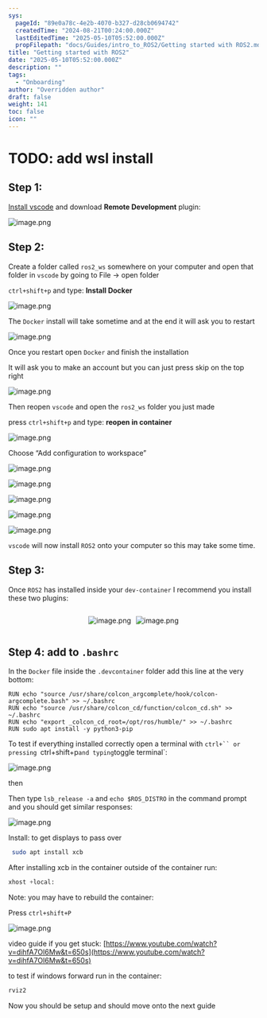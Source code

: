 ```yaml
---
sys:
  pageId: "89e0a78c-4e2b-4070-b327-d28cb0694742"
  createdTime: "2024-08-21T00:24:00.000Z"
  lastEditedTime: "2025-05-10T05:52:00.000Z"
  propFilepath: "docs/Guides/intro_to_ROS2/Getting started with ROS2.md"
title: "Getting started with ROS2"
date: "2025-05-10T05:52:00.000Z"
description: ""
tags:
  - "Onboarding"
author: "Overridden author"
draft: false
weight: 141
toc: false
icon: ""
---
```


# TODO: add wsl install

## Step 1:

[Install vscode](https://code.visualstudio.com/download) and download **Remote Development** plugin:

![image.png](https://prod-files-secure.s3.us-west-2.amazonaws.com/d518164a-d88e-44d1-a4ee-3adb3bd8bce0/efb52993-1881-4a40-b95e-6f020334f022/image.png?X-Amz-Algorithm=AWS4-HMAC-SHA256&X-Amz-Content-Sha256=UNSIGNED-PAYLOAD&X-Amz-Credential=ASIAZI2LB4662VQ7PX3X%2F20250714%2Fus-west-2%2Fs3%2Faws4_request&X-Amz-Date=20250714T051655Z&X-Amz-Expires=3600&X-Amz-Security-Token=IQoJb3JpZ2luX2VjEAoaCXVzLXdlc3QtMiJGMEQCIEI2EnvW0zosCS6Z1bpejuukAYA28Drte3C8DZBfZnROAiBCSFJTyKu472tHBfjAwx%2BbtOaRe%2BBj3Nrt%2B1TWIdyKZyr%2FAwgjEAAaDDYzNzQyMzE4MzgwNSIMpVx2rkHFBdgJmgy1KtwD3xfJcp9YQSHg6UgMmKs%2FOInnEHs%2BCD0bzSZIACYlTSrpZmnhdw0luHr%2FaPT0o%2BdDkSgiqcjrsL%2FbTm56I6%2BboA5YeJYbOnhGZUSsHUItI3ScnN5wVeIrKCVEmZzPeU1qIvpkwek%2BbO9R%2BhKuI3UStWKr33MvtRvWwJ3qVFPyusJj3XQY1g%2F91XT%2FGZvTI93MPtTBCLd4jG2anz54XHKbr9uNhNIplrrd1YQb1uhfLM07b1MmaN1o%2Fxvglx6UNFEJ4OXXlZQTjqHM5cQ0cTf%2FLPu7nBVg1XW8iQhLe0WtAo3BEYnLgZ6HhNTFiV%2FzC1jvLxANYM6yZkmGIA4SGQoc09EYyguIWhb5s%2BVINXe7AuVJrCFiIn%2B9cxeI9An5%2FGfFH6Q6xrQDm%2BvNc0EenH%2Bo45t73wgKZa6R6Jw90vddYgx5TyhaocOUvlfu2wfP4vjQCTagb18NTb3oNjflJPY8joQByEJo%2FG0XvcvPFzz%2BX%2BrqFFPk51ZuAcjzd8IJ%2Bd8x96UrTm4nZPqVQwheyqVNbwt6si2Y%2B0EhEEwUM9zPhhYB7N5lXSNQjvk47mzSh0Ts%2FCCbHVq9BTq%2F9QvTMsZdtPIOjbC4UC4881JNk%2FAfBC1n%2F7bHzxe7VFQ3Ma8wjszRwwY6pgF1tNaehPR0aLxoGh7UaWARcRb4%2FxIkCqOAQqf1Gvih%2F%2F%2FvIaQjZmxXIBEgIPsOS2Q7Okybw%2FoUg%2BuPgA%2FZhjcjkr1vDxHMMiRJfb5lY7Is%2FK4x8sPHvSV2ANt1CER62w3YaBzUdRfbHAgUr8yWr3zIW6SOnAfDAVgvXzRSAbZaDb4pBB5LGmPdb%2BONKN4bbvN2AkeNRPDjaQ5EiacxSN4zELoNBB7S&X-Amz-Signature=2569e6fe439004f7731939e6e3b96c2b7b341a31bed91ed56fdbd7e6f0039837&X-Amz-SignedHeaders=host&x-amz-checksum-mode=ENABLED&x-id=GetObject)

## Step 2:

Create a folder called `ros2_ws` somewhere on your computer and open that folder in `vscode` by going to File → open folder 

`ctrl+shift+p` and type: **Install Docker**

![image.png](https://prod-files-secure.s3.us-west-2.amazonaws.com/d518164a-d88e-44d1-a4ee-3adb3bd8bce0/2269dc0e-1cd5-47ff-bceb-c04ad9b2eab0/image.png?X-Amz-Algorithm=AWS4-HMAC-SHA256&X-Amz-Content-Sha256=UNSIGNED-PAYLOAD&X-Amz-Credential=ASIAZI2LB4662VQ7PX3X%2F20250714%2Fus-west-2%2Fs3%2Faws4_request&X-Amz-Date=20250714T051655Z&X-Amz-Expires=3600&X-Amz-Security-Token=IQoJb3JpZ2luX2VjEAoaCXVzLXdlc3QtMiJGMEQCIEI2EnvW0zosCS6Z1bpejuukAYA28Drte3C8DZBfZnROAiBCSFJTyKu472tHBfjAwx%2BbtOaRe%2BBj3Nrt%2B1TWIdyKZyr%2FAwgjEAAaDDYzNzQyMzE4MzgwNSIMpVx2rkHFBdgJmgy1KtwD3xfJcp9YQSHg6UgMmKs%2FOInnEHs%2BCD0bzSZIACYlTSrpZmnhdw0luHr%2FaPT0o%2BdDkSgiqcjrsL%2FbTm56I6%2BboA5YeJYbOnhGZUSsHUItI3ScnN5wVeIrKCVEmZzPeU1qIvpkwek%2BbO9R%2BhKuI3UStWKr33MvtRvWwJ3qVFPyusJj3XQY1g%2F91XT%2FGZvTI93MPtTBCLd4jG2anz54XHKbr9uNhNIplrrd1YQb1uhfLM07b1MmaN1o%2Fxvglx6UNFEJ4OXXlZQTjqHM5cQ0cTf%2FLPu7nBVg1XW8iQhLe0WtAo3BEYnLgZ6HhNTFiV%2FzC1jvLxANYM6yZkmGIA4SGQoc09EYyguIWhb5s%2BVINXe7AuVJrCFiIn%2B9cxeI9An5%2FGfFH6Q6xrQDm%2BvNc0EenH%2Bo45t73wgKZa6R6Jw90vddYgx5TyhaocOUvlfu2wfP4vjQCTagb18NTb3oNjflJPY8joQByEJo%2FG0XvcvPFzz%2BX%2BrqFFPk51ZuAcjzd8IJ%2Bd8x96UrTm4nZPqVQwheyqVNbwt6si2Y%2B0EhEEwUM9zPhhYB7N5lXSNQjvk47mzSh0Ts%2FCCbHVq9BTq%2F9QvTMsZdtPIOjbC4UC4881JNk%2FAfBC1n%2F7bHzxe7VFQ3Ma8wjszRwwY6pgF1tNaehPR0aLxoGh7UaWARcRb4%2FxIkCqOAQqf1Gvih%2F%2F%2FvIaQjZmxXIBEgIPsOS2Q7Okybw%2FoUg%2BuPgA%2FZhjcjkr1vDxHMMiRJfb5lY7Is%2FK4x8sPHvSV2ANt1CER62w3YaBzUdRfbHAgUr8yWr3zIW6SOnAfDAVgvXzRSAbZaDb4pBB5LGmPdb%2BONKN4bbvN2AkeNRPDjaQ5EiacxSN4zELoNBB7S&X-Amz-Signature=3f129b72d3d3a1e04c765832bdfbbb354352a3f31f0fea9c4e59a21b37472915&X-Amz-SignedHeaders=host&x-amz-checksum-mode=ENABLED&x-id=GetObject)

The `Docker` install will take sometime and at the end it will ask you to restart

![image.png](https://prod-files-secure.s3.us-west-2.amazonaws.com/d518164a-d88e-44d1-a4ee-3adb3bd8bce0/ed233f78-be33-4b1f-b89c-9c346c0e961e/image.png?X-Amz-Algorithm=AWS4-HMAC-SHA256&X-Amz-Content-Sha256=UNSIGNED-PAYLOAD&X-Amz-Credential=ASIAZI2LB4662VQ7PX3X%2F20250714%2Fus-west-2%2Fs3%2Faws4_request&X-Amz-Date=20250714T051655Z&X-Amz-Expires=3600&X-Amz-Security-Token=IQoJb3JpZ2luX2VjEAoaCXVzLXdlc3QtMiJGMEQCIEI2EnvW0zosCS6Z1bpejuukAYA28Drte3C8DZBfZnROAiBCSFJTyKu472tHBfjAwx%2BbtOaRe%2BBj3Nrt%2B1TWIdyKZyr%2FAwgjEAAaDDYzNzQyMzE4MzgwNSIMpVx2rkHFBdgJmgy1KtwD3xfJcp9YQSHg6UgMmKs%2FOInnEHs%2BCD0bzSZIACYlTSrpZmnhdw0luHr%2FaPT0o%2BdDkSgiqcjrsL%2FbTm56I6%2BboA5YeJYbOnhGZUSsHUItI3ScnN5wVeIrKCVEmZzPeU1qIvpkwek%2BbO9R%2BhKuI3UStWKr33MvtRvWwJ3qVFPyusJj3XQY1g%2F91XT%2FGZvTI93MPtTBCLd4jG2anz54XHKbr9uNhNIplrrd1YQb1uhfLM07b1MmaN1o%2Fxvglx6UNFEJ4OXXlZQTjqHM5cQ0cTf%2FLPu7nBVg1XW8iQhLe0WtAo3BEYnLgZ6HhNTFiV%2FzC1jvLxANYM6yZkmGIA4SGQoc09EYyguIWhb5s%2BVINXe7AuVJrCFiIn%2B9cxeI9An5%2FGfFH6Q6xrQDm%2BvNc0EenH%2Bo45t73wgKZa6R6Jw90vddYgx5TyhaocOUvlfu2wfP4vjQCTagb18NTb3oNjflJPY8joQByEJo%2FG0XvcvPFzz%2BX%2BrqFFPk51ZuAcjzd8IJ%2Bd8x96UrTm4nZPqVQwheyqVNbwt6si2Y%2B0EhEEwUM9zPhhYB7N5lXSNQjvk47mzSh0Ts%2FCCbHVq9BTq%2F9QvTMsZdtPIOjbC4UC4881JNk%2FAfBC1n%2F7bHzxe7VFQ3Ma8wjszRwwY6pgF1tNaehPR0aLxoGh7UaWARcRb4%2FxIkCqOAQqf1Gvih%2F%2F%2FvIaQjZmxXIBEgIPsOS2Q7Okybw%2FoUg%2BuPgA%2FZhjcjkr1vDxHMMiRJfb5lY7Is%2FK4x8sPHvSV2ANt1CER62w3YaBzUdRfbHAgUr8yWr3zIW6SOnAfDAVgvXzRSAbZaDb4pBB5LGmPdb%2BONKN4bbvN2AkeNRPDjaQ5EiacxSN4zELoNBB7S&X-Amz-Signature=c253a85e8e78fa4e7360cdf8306b7dd6b7a5f9e6c166e579d6a4b59db4864b51&X-Amz-SignedHeaders=host&x-amz-checksum-mode=ENABLED&x-id=GetObject)

Once you restart open `Docker` and finish the installation

It will ask you to make an account but you can just press skip on the top right

![image.png](https://prod-files-secure.s3.us-west-2.amazonaws.com/d518164a-d88e-44d1-a4ee-3adb3bd8bce0/21010ad9-1659-4fd9-9f59-9932a09b2a3d/image.png?X-Amz-Algorithm=AWS4-HMAC-SHA256&X-Amz-Content-Sha256=UNSIGNED-PAYLOAD&X-Amz-Credential=ASIAZI2LB4662VQ7PX3X%2F20250714%2Fus-west-2%2Fs3%2Faws4_request&X-Amz-Date=20250714T051655Z&X-Amz-Expires=3600&X-Amz-Security-Token=IQoJb3JpZ2luX2VjEAoaCXVzLXdlc3QtMiJGMEQCIEI2EnvW0zosCS6Z1bpejuukAYA28Drte3C8DZBfZnROAiBCSFJTyKu472tHBfjAwx%2BbtOaRe%2BBj3Nrt%2B1TWIdyKZyr%2FAwgjEAAaDDYzNzQyMzE4MzgwNSIMpVx2rkHFBdgJmgy1KtwD3xfJcp9YQSHg6UgMmKs%2FOInnEHs%2BCD0bzSZIACYlTSrpZmnhdw0luHr%2FaPT0o%2BdDkSgiqcjrsL%2FbTm56I6%2BboA5YeJYbOnhGZUSsHUItI3ScnN5wVeIrKCVEmZzPeU1qIvpkwek%2BbO9R%2BhKuI3UStWKr33MvtRvWwJ3qVFPyusJj3XQY1g%2F91XT%2FGZvTI93MPtTBCLd4jG2anz54XHKbr9uNhNIplrrd1YQb1uhfLM07b1MmaN1o%2Fxvglx6UNFEJ4OXXlZQTjqHM5cQ0cTf%2FLPu7nBVg1XW8iQhLe0WtAo3BEYnLgZ6HhNTFiV%2FzC1jvLxANYM6yZkmGIA4SGQoc09EYyguIWhb5s%2BVINXe7AuVJrCFiIn%2B9cxeI9An5%2FGfFH6Q6xrQDm%2BvNc0EenH%2Bo45t73wgKZa6R6Jw90vddYgx5TyhaocOUvlfu2wfP4vjQCTagb18NTb3oNjflJPY8joQByEJo%2FG0XvcvPFzz%2BX%2BrqFFPk51ZuAcjzd8IJ%2Bd8x96UrTm4nZPqVQwheyqVNbwt6si2Y%2B0EhEEwUM9zPhhYB7N5lXSNQjvk47mzSh0Ts%2FCCbHVq9BTq%2F9QvTMsZdtPIOjbC4UC4881JNk%2FAfBC1n%2F7bHzxe7VFQ3Ma8wjszRwwY6pgF1tNaehPR0aLxoGh7UaWARcRb4%2FxIkCqOAQqf1Gvih%2F%2F%2FvIaQjZmxXIBEgIPsOS2Q7Okybw%2FoUg%2BuPgA%2FZhjcjkr1vDxHMMiRJfb5lY7Is%2FK4x8sPHvSV2ANt1CER62w3YaBzUdRfbHAgUr8yWr3zIW6SOnAfDAVgvXzRSAbZaDb4pBB5LGmPdb%2BONKN4bbvN2AkeNRPDjaQ5EiacxSN4zELoNBB7S&X-Amz-Signature=147974c496a22262c2b02cf09aa72c3fd2505222d65c51bef7c76ef51aeb4979&X-Amz-SignedHeaders=host&x-amz-checksum-mode=ENABLED&x-id=GetObject)

Then reopen `vscode` and open the `ros2_ws` folder you just made

press `ctrl+shift+p` and type: **reopen in container**

![image.png](https://prod-files-secure.s3.us-west-2.amazonaws.com/d518164a-d88e-44d1-a4ee-3adb3bd8bce0/4e93b8c2-41ad-488c-8095-c74205196118/image.png?X-Amz-Algorithm=AWS4-HMAC-SHA256&X-Amz-Content-Sha256=UNSIGNED-PAYLOAD&X-Amz-Credential=ASIAZI2LB4662VQ7PX3X%2F20250714%2Fus-west-2%2Fs3%2Faws4_request&X-Amz-Date=20250714T051655Z&X-Amz-Expires=3600&X-Amz-Security-Token=IQoJb3JpZ2luX2VjEAoaCXVzLXdlc3QtMiJGMEQCIEI2EnvW0zosCS6Z1bpejuukAYA28Drte3C8DZBfZnROAiBCSFJTyKu472tHBfjAwx%2BbtOaRe%2BBj3Nrt%2B1TWIdyKZyr%2FAwgjEAAaDDYzNzQyMzE4MzgwNSIMpVx2rkHFBdgJmgy1KtwD3xfJcp9YQSHg6UgMmKs%2FOInnEHs%2BCD0bzSZIACYlTSrpZmnhdw0luHr%2FaPT0o%2BdDkSgiqcjrsL%2FbTm56I6%2BboA5YeJYbOnhGZUSsHUItI3ScnN5wVeIrKCVEmZzPeU1qIvpkwek%2BbO9R%2BhKuI3UStWKr33MvtRvWwJ3qVFPyusJj3XQY1g%2F91XT%2FGZvTI93MPtTBCLd4jG2anz54XHKbr9uNhNIplrrd1YQb1uhfLM07b1MmaN1o%2Fxvglx6UNFEJ4OXXlZQTjqHM5cQ0cTf%2FLPu7nBVg1XW8iQhLe0WtAo3BEYnLgZ6HhNTFiV%2FzC1jvLxANYM6yZkmGIA4SGQoc09EYyguIWhb5s%2BVINXe7AuVJrCFiIn%2B9cxeI9An5%2FGfFH6Q6xrQDm%2BvNc0EenH%2Bo45t73wgKZa6R6Jw90vddYgx5TyhaocOUvlfu2wfP4vjQCTagb18NTb3oNjflJPY8joQByEJo%2FG0XvcvPFzz%2BX%2BrqFFPk51ZuAcjzd8IJ%2Bd8x96UrTm4nZPqVQwheyqVNbwt6si2Y%2B0EhEEwUM9zPhhYB7N5lXSNQjvk47mzSh0Ts%2FCCbHVq9BTq%2F9QvTMsZdtPIOjbC4UC4881JNk%2FAfBC1n%2F7bHzxe7VFQ3Ma8wjszRwwY6pgF1tNaehPR0aLxoGh7UaWARcRb4%2FxIkCqOAQqf1Gvih%2F%2F%2FvIaQjZmxXIBEgIPsOS2Q7Okybw%2FoUg%2BuPgA%2FZhjcjkr1vDxHMMiRJfb5lY7Is%2FK4x8sPHvSV2ANt1CER62w3YaBzUdRfbHAgUr8yWr3zIW6SOnAfDAVgvXzRSAbZaDb4pBB5LGmPdb%2BONKN4bbvN2AkeNRPDjaQ5EiacxSN4zELoNBB7S&X-Amz-Signature=c069fef37e878a6b6fd318789038177e1b4e5f7c30dd21dc1714f515ef752695&X-Amz-SignedHeaders=host&x-amz-checksum-mode=ENABLED&x-id=GetObject)

Choose “Add configuration to workspace”

![image.png](https://prod-files-secure.s3.us-west-2.amazonaws.com/d518164a-d88e-44d1-a4ee-3adb3bd8bce0/9560b282-5060-4989-ba37-97e7b2c22476/image.png?X-Amz-Algorithm=AWS4-HMAC-SHA256&X-Amz-Content-Sha256=UNSIGNED-PAYLOAD&X-Amz-Credential=ASIAZI2LB4662VQ7PX3X%2F20250714%2Fus-west-2%2Fs3%2Faws4_request&X-Amz-Date=20250714T051655Z&X-Amz-Expires=3600&X-Amz-Security-Token=IQoJb3JpZ2luX2VjEAoaCXVzLXdlc3QtMiJGMEQCIEI2EnvW0zosCS6Z1bpejuukAYA28Drte3C8DZBfZnROAiBCSFJTyKu472tHBfjAwx%2BbtOaRe%2BBj3Nrt%2B1TWIdyKZyr%2FAwgjEAAaDDYzNzQyMzE4MzgwNSIMpVx2rkHFBdgJmgy1KtwD3xfJcp9YQSHg6UgMmKs%2FOInnEHs%2BCD0bzSZIACYlTSrpZmnhdw0luHr%2FaPT0o%2BdDkSgiqcjrsL%2FbTm56I6%2BboA5YeJYbOnhGZUSsHUItI3ScnN5wVeIrKCVEmZzPeU1qIvpkwek%2BbO9R%2BhKuI3UStWKr33MvtRvWwJ3qVFPyusJj3XQY1g%2F91XT%2FGZvTI93MPtTBCLd4jG2anz54XHKbr9uNhNIplrrd1YQb1uhfLM07b1MmaN1o%2Fxvglx6UNFEJ4OXXlZQTjqHM5cQ0cTf%2FLPu7nBVg1XW8iQhLe0WtAo3BEYnLgZ6HhNTFiV%2FzC1jvLxANYM6yZkmGIA4SGQoc09EYyguIWhb5s%2BVINXe7AuVJrCFiIn%2B9cxeI9An5%2FGfFH6Q6xrQDm%2BvNc0EenH%2Bo45t73wgKZa6R6Jw90vddYgx5TyhaocOUvlfu2wfP4vjQCTagb18NTb3oNjflJPY8joQByEJo%2FG0XvcvPFzz%2BX%2BrqFFPk51ZuAcjzd8IJ%2Bd8x96UrTm4nZPqVQwheyqVNbwt6si2Y%2B0EhEEwUM9zPhhYB7N5lXSNQjvk47mzSh0Ts%2FCCbHVq9BTq%2F9QvTMsZdtPIOjbC4UC4881JNk%2FAfBC1n%2F7bHzxe7VFQ3Ma8wjszRwwY6pgF1tNaehPR0aLxoGh7UaWARcRb4%2FxIkCqOAQqf1Gvih%2F%2F%2FvIaQjZmxXIBEgIPsOS2Q7Okybw%2FoUg%2BuPgA%2FZhjcjkr1vDxHMMiRJfb5lY7Is%2FK4x8sPHvSV2ANt1CER62w3YaBzUdRfbHAgUr8yWr3zIW6SOnAfDAVgvXzRSAbZaDb4pBB5LGmPdb%2BONKN4bbvN2AkeNRPDjaQ5EiacxSN4zELoNBB7S&X-Amz-Signature=0a38f78f5e677b01ff843618b00d8598f85a3b439f01de6c9a57d34689cbfb3c&X-Amz-SignedHeaders=host&x-amz-checksum-mode=ENABLED&x-id=GetObject)

![image.png](https://prod-files-secure.s3.us-west-2.amazonaws.com/d518164a-d88e-44d1-a4ee-3adb3bd8bce0/2ee63f81-886b-48e8-a553-dc6e5eac99e4/image.png?X-Amz-Algorithm=AWS4-HMAC-SHA256&X-Amz-Content-Sha256=UNSIGNED-PAYLOAD&X-Amz-Credential=ASIAZI2LB4662VQ7PX3X%2F20250714%2Fus-west-2%2Fs3%2Faws4_request&X-Amz-Date=20250714T051655Z&X-Amz-Expires=3600&X-Amz-Security-Token=IQoJb3JpZ2luX2VjEAoaCXVzLXdlc3QtMiJGMEQCIEI2EnvW0zosCS6Z1bpejuukAYA28Drte3C8DZBfZnROAiBCSFJTyKu472tHBfjAwx%2BbtOaRe%2BBj3Nrt%2B1TWIdyKZyr%2FAwgjEAAaDDYzNzQyMzE4MzgwNSIMpVx2rkHFBdgJmgy1KtwD3xfJcp9YQSHg6UgMmKs%2FOInnEHs%2BCD0bzSZIACYlTSrpZmnhdw0luHr%2FaPT0o%2BdDkSgiqcjrsL%2FbTm56I6%2BboA5YeJYbOnhGZUSsHUItI3ScnN5wVeIrKCVEmZzPeU1qIvpkwek%2BbO9R%2BhKuI3UStWKr33MvtRvWwJ3qVFPyusJj3XQY1g%2F91XT%2FGZvTI93MPtTBCLd4jG2anz54XHKbr9uNhNIplrrd1YQb1uhfLM07b1MmaN1o%2Fxvglx6UNFEJ4OXXlZQTjqHM5cQ0cTf%2FLPu7nBVg1XW8iQhLe0WtAo3BEYnLgZ6HhNTFiV%2FzC1jvLxANYM6yZkmGIA4SGQoc09EYyguIWhb5s%2BVINXe7AuVJrCFiIn%2B9cxeI9An5%2FGfFH6Q6xrQDm%2BvNc0EenH%2Bo45t73wgKZa6R6Jw90vddYgx5TyhaocOUvlfu2wfP4vjQCTagb18NTb3oNjflJPY8joQByEJo%2FG0XvcvPFzz%2BX%2BrqFFPk51ZuAcjzd8IJ%2Bd8x96UrTm4nZPqVQwheyqVNbwt6si2Y%2B0EhEEwUM9zPhhYB7N5lXSNQjvk47mzSh0Ts%2FCCbHVq9BTq%2F9QvTMsZdtPIOjbC4UC4881JNk%2FAfBC1n%2F7bHzxe7VFQ3Ma8wjszRwwY6pgF1tNaehPR0aLxoGh7UaWARcRb4%2FxIkCqOAQqf1Gvih%2F%2F%2FvIaQjZmxXIBEgIPsOS2Q7Okybw%2FoUg%2BuPgA%2FZhjcjkr1vDxHMMiRJfb5lY7Is%2FK4x8sPHvSV2ANt1CER62w3YaBzUdRfbHAgUr8yWr3zIW6SOnAfDAVgvXzRSAbZaDb4pBB5LGmPdb%2BONKN4bbvN2AkeNRPDjaQ5EiacxSN4zELoNBB7S&X-Amz-Signature=9648cddba0b183f89e69fb713934568bc1cb989ae8acc5d9f3a0dc5d66dbad03&X-Amz-SignedHeaders=host&x-amz-checksum-mode=ENABLED&x-id=GetObject)

![image.png](https://prod-files-secure.s3.us-west-2.amazonaws.com/d518164a-d88e-44d1-a4ee-3adb3bd8bce0/ae1580b2-b048-407e-aed9-b584224a7a04/image.png?X-Amz-Algorithm=AWS4-HMAC-SHA256&X-Amz-Content-Sha256=UNSIGNED-PAYLOAD&X-Amz-Credential=ASIAZI2LB4662VQ7PX3X%2F20250714%2Fus-west-2%2Fs3%2Faws4_request&X-Amz-Date=20250714T051655Z&X-Amz-Expires=3600&X-Amz-Security-Token=IQoJb3JpZ2luX2VjEAoaCXVzLXdlc3QtMiJGMEQCIEI2EnvW0zosCS6Z1bpejuukAYA28Drte3C8DZBfZnROAiBCSFJTyKu472tHBfjAwx%2BbtOaRe%2BBj3Nrt%2B1TWIdyKZyr%2FAwgjEAAaDDYzNzQyMzE4MzgwNSIMpVx2rkHFBdgJmgy1KtwD3xfJcp9YQSHg6UgMmKs%2FOInnEHs%2BCD0bzSZIACYlTSrpZmnhdw0luHr%2FaPT0o%2BdDkSgiqcjrsL%2FbTm56I6%2BboA5YeJYbOnhGZUSsHUItI3ScnN5wVeIrKCVEmZzPeU1qIvpkwek%2BbO9R%2BhKuI3UStWKr33MvtRvWwJ3qVFPyusJj3XQY1g%2F91XT%2FGZvTI93MPtTBCLd4jG2anz54XHKbr9uNhNIplrrd1YQb1uhfLM07b1MmaN1o%2Fxvglx6UNFEJ4OXXlZQTjqHM5cQ0cTf%2FLPu7nBVg1XW8iQhLe0WtAo3BEYnLgZ6HhNTFiV%2FzC1jvLxANYM6yZkmGIA4SGQoc09EYyguIWhb5s%2BVINXe7AuVJrCFiIn%2B9cxeI9An5%2FGfFH6Q6xrQDm%2BvNc0EenH%2Bo45t73wgKZa6R6Jw90vddYgx5TyhaocOUvlfu2wfP4vjQCTagb18NTb3oNjflJPY8joQByEJo%2FG0XvcvPFzz%2BX%2BrqFFPk51ZuAcjzd8IJ%2Bd8x96UrTm4nZPqVQwheyqVNbwt6si2Y%2B0EhEEwUM9zPhhYB7N5lXSNQjvk47mzSh0Ts%2FCCbHVq9BTq%2F9QvTMsZdtPIOjbC4UC4881JNk%2FAfBC1n%2F7bHzxe7VFQ3Ma8wjszRwwY6pgF1tNaehPR0aLxoGh7UaWARcRb4%2FxIkCqOAQqf1Gvih%2F%2F%2FvIaQjZmxXIBEgIPsOS2Q7Okybw%2FoUg%2BuPgA%2FZhjcjkr1vDxHMMiRJfb5lY7Is%2FK4x8sPHvSV2ANt1CER62w3YaBzUdRfbHAgUr8yWr3zIW6SOnAfDAVgvXzRSAbZaDb4pBB5LGmPdb%2BONKN4bbvN2AkeNRPDjaQ5EiacxSN4zELoNBB7S&X-Amz-Signature=41c81f0b565e8a769fe60f48e8fbaecf6bebce28213f8bc06fc6cdef5302bf97&X-Amz-SignedHeaders=host&x-amz-checksum-mode=ENABLED&x-id=GetObject)

![image.png](https://prod-files-secure.s3.us-west-2.amazonaws.com/d518164a-d88e-44d1-a4ee-3adb3bd8bce0/53255b28-f75e-430f-b9e3-c0ac8577e42b/image.png?X-Amz-Algorithm=AWS4-HMAC-SHA256&X-Amz-Content-Sha256=UNSIGNED-PAYLOAD&X-Amz-Credential=ASIAZI2LB4662VQ7PX3X%2F20250714%2Fus-west-2%2Fs3%2Faws4_request&X-Amz-Date=20250714T051655Z&X-Amz-Expires=3600&X-Amz-Security-Token=IQoJb3JpZ2luX2VjEAoaCXVzLXdlc3QtMiJGMEQCIEI2EnvW0zosCS6Z1bpejuukAYA28Drte3C8DZBfZnROAiBCSFJTyKu472tHBfjAwx%2BbtOaRe%2BBj3Nrt%2B1TWIdyKZyr%2FAwgjEAAaDDYzNzQyMzE4MzgwNSIMpVx2rkHFBdgJmgy1KtwD3xfJcp9YQSHg6UgMmKs%2FOInnEHs%2BCD0bzSZIACYlTSrpZmnhdw0luHr%2FaPT0o%2BdDkSgiqcjrsL%2FbTm56I6%2BboA5YeJYbOnhGZUSsHUItI3ScnN5wVeIrKCVEmZzPeU1qIvpkwek%2BbO9R%2BhKuI3UStWKr33MvtRvWwJ3qVFPyusJj3XQY1g%2F91XT%2FGZvTI93MPtTBCLd4jG2anz54XHKbr9uNhNIplrrd1YQb1uhfLM07b1MmaN1o%2Fxvglx6UNFEJ4OXXlZQTjqHM5cQ0cTf%2FLPu7nBVg1XW8iQhLe0WtAo3BEYnLgZ6HhNTFiV%2FzC1jvLxANYM6yZkmGIA4SGQoc09EYyguIWhb5s%2BVINXe7AuVJrCFiIn%2B9cxeI9An5%2FGfFH6Q6xrQDm%2BvNc0EenH%2Bo45t73wgKZa6R6Jw90vddYgx5TyhaocOUvlfu2wfP4vjQCTagb18NTb3oNjflJPY8joQByEJo%2FG0XvcvPFzz%2BX%2BrqFFPk51ZuAcjzd8IJ%2Bd8x96UrTm4nZPqVQwheyqVNbwt6si2Y%2B0EhEEwUM9zPhhYB7N5lXSNQjvk47mzSh0Ts%2FCCbHVq9BTq%2F9QvTMsZdtPIOjbC4UC4881JNk%2FAfBC1n%2F7bHzxe7VFQ3Ma8wjszRwwY6pgF1tNaehPR0aLxoGh7UaWARcRb4%2FxIkCqOAQqf1Gvih%2F%2F%2FvIaQjZmxXIBEgIPsOS2Q7Okybw%2FoUg%2BuPgA%2FZhjcjkr1vDxHMMiRJfb5lY7Is%2FK4x8sPHvSV2ANt1CER62w3YaBzUdRfbHAgUr8yWr3zIW6SOnAfDAVgvXzRSAbZaDb4pBB5LGmPdb%2BONKN4bbvN2AkeNRPDjaQ5EiacxSN4zELoNBB7S&X-Amz-Signature=b7d12f39ae9b9718db050719790ebeb5f367918748e125e03985cb3977edef32&X-Amz-SignedHeaders=host&x-amz-checksum-mode=ENABLED&x-id=GetObject)

![image.png](https://prod-files-secure.s3.us-west-2.amazonaws.com/d518164a-d88e-44d1-a4ee-3adb3bd8bce0/7c562767-5af9-4ffb-97d1-327bcdf4ee00/image.png?X-Amz-Algorithm=AWS4-HMAC-SHA256&X-Amz-Content-Sha256=UNSIGNED-PAYLOAD&X-Amz-Credential=ASIAZI2LB4662VQ7PX3X%2F20250714%2Fus-west-2%2Fs3%2Faws4_request&X-Amz-Date=20250714T051655Z&X-Amz-Expires=3600&X-Amz-Security-Token=IQoJb3JpZ2luX2VjEAoaCXVzLXdlc3QtMiJGMEQCIEI2EnvW0zosCS6Z1bpejuukAYA28Drte3C8DZBfZnROAiBCSFJTyKu472tHBfjAwx%2BbtOaRe%2BBj3Nrt%2B1TWIdyKZyr%2FAwgjEAAaDDYzNzQyMzE4MzgwNSIMpVx2rkHFBdgJmgy1KtwD3xfJcp9YQSHg6UgMmKs%2FOInnEHs%2BCD0bzSZIACYlTSrpZmnhdw0luHr%2FaPT0o%2BdDkSgiqcjrsL%2FbTm56I6%2BboA5YeJYbOnhGZUSsHUItI3ScnN5wVeIrKCVEmZzPeU1qIvpkwek%2BbO9R%2BhKuI3UStWKr33MvtRvWwJ3qVFPyusJj3XQY1g%2F91XT%2FGZvTI93MPtTBCLd4jG2anz54XHKbr9uNhNIplrrd1YQb1uhfLM07b1MmaN1o%2Fxvglx6UNFEJ4OXXlZQTjqHM5cQ0cTf%2FLPu7nBVg1XW8iQhLe0WtAo3BEYnLgZ6HhNTFiV%2FzC1jvLxANYM6yZkmGIA4SGQoc09EYyguIWhb5s%2BVINXe7AuVJrCFiIn%2B9cxeI9An5%2FGfFH6Q6xrQDm%2BvNc0EenH%2Bo45t73wgKZa6R6Jw90vddYgx5TyhaocOUvlfu2wfP4vjQCTagb18NTb3oNjflJPY8joQByEJo%2FG0XvcvPFzz%2BX%2BrqFFPk51ZuAcjzd8IJ%2Bd8x96UrTm4nZPqVQwheyqVNbwt6si2Y%2B0EhEEwUM9zPhhYB7N5lXSNQjvk47mzSh0Ts%2FCCbHVq9BTq%2F9QvTMsZdtPIOjbC4UC4881JNk%2FAfBC1n%2F7bHzxe7VFQ3Ma8wjszRwwY6pgF1tNaehPR0aLxoGh7UaWARcRb4%2FxIkCqOAQqf1Gvih%2F%2F%2FvIaQjZmxXIBEgIPsOS2Q7Okybw%2FoUg%2BuPgA%2FZhjcjkr1vDxHMMiRJfb5lY7Is%2FK4x8sPHvSV2ANt1CER62w3YaBzUdRfbHAgUr8yWr3zIW6SOnAfDAVgvXzRSAbZaDb4pBB5LGmPdb%2BONKN4bbvN2AkeNRPDjaQ5EiacxSN4zELoNBB7S&X-Amz-Signature=6066aca56de73a655ccd33894d17797599b3b0531dd13fe6ff07bd94c2a70d76&X-Amz-SignedHeaders=host&x-amz-checksum-mode=ENABLED&x-id=GetObject)

`vscode` will now install `ROS2` onto your computer so this may take some time.

## Step 3:

Once `ROS2` has installed inside your `dev-container` I recommend you install these two plugins:

<div style="display: flex;flex-direction: row; column-gap:10px; max-width: 630px;justify-content: center;">
<div>

![image.png](https://prod-files-secure.s3.us-west-2.amazonaws.com/d518164a-d88e-44d1-a4ee-3adb3bd8bce0/3fc3d550-5a54-4ba1-ba6b-faa01cdb7369/image.png?X-Amz-Algorithm=AWS4-HMAC-SHA256&X-Amz-Content-Sha256=UNSIGNED-PAYLOAD&X-Amz-Credential=ASIAZI2LB4663OD7GFVE%2F20250714%2Fus-west-2%2Fs3%2Faws4_request&X-Amz-Date=20250714T051701Z&X-Amz-Expires=3600&X-Amz-Security-Token=IQoJb3JpZ2luX2VjEAoaCXVzLXdlc3QtMiJIMEYCIQCj%2F6wWo8vp9NN7XLbqjRAk7ZhAeWmXKokMfGmB57qVTwIhALUpo7Kt95vwzCNkaQpSVvCSLTef3Fi7Exb%2BG53rUG61Kv8DCCMQABoMNjM3NDIzMTgzODA1Igym1tZjLe9A1Da%2B%2BDwq3AO1cjufgNPOSsEk5s6t18toJFmFUOfttOJqLGduF0VkQuI0QAZikjkyfAKUeXnUaBooqkTPHCS0kjjupariLBHz7YhZUQiLb6sCIhqzD9AdlO9IVy4y%2FseaMSwgvsIaTf7QN2w3USfSl72yMudOentAN34j14cEV27VBRjMOAZTmmDx4nr2L%2BmOqfmSBzvvA8QBrq6b3DJhP6QzDEDPSZ91%2BsYgFwvlHYWvJv7yjWQXjpgGwUJ4XaKYyeNKAdJg8TRT3ypa91MY25VR0WvK%2FL0EZK2fqWR9kA5EjVYrLdkLrNogDae%2BwgvmATo2rmB%2FrrVAauIQMk4OEq%2BATMrbZDuy36iWwJnivtm1wBPO2Px3D5enoSd0u7vB5dIC%2FcKi2ZRZT84%2FSSwQ0B6bgEbBL3%2BD%2BMwIYsPb1ZywmXwhykHmX9GNGfarIZOnrYDCnnuoLdyjKVQdUGEOzJhxF7OGeo%2FvdF8oL5QclKEZp4d%2FfJNkNiV%2FNSlHX7bAXpZpzFN%2BpG%2B%2FnGAKWpz3pUZSIqCXkXCnTR4vP1K7JFTzwTtPHRQlOr1C75Az1gbyFIIZXOwNc1XzEfPhtDj6Aw9LUqHUZwc8JBpb0MEYAAQyCBj27dXy0dD4o4Z%2BGRtP7OyIwDCBzdHDBjqkAfSht%2BZkHElIzgHOTkWFI2F%2BD9Uh9VSc0EqPgbEX5NmEXhVfpWmxM1GuTesjvSoC83ItLzTlsw9p1pWRbmofjemiSlA30Xtk0TYSzuevewHeUp%2FMhVKeCIo%2F9%2B9mlP36AOC5%2F1tGksdBbrGz5SQG1yAk6myh8c3HLzHHOAbXONMKX%2FFXX6zt2rAxdNhBREckJdytcRhhgwW4MQM9iN%2BKNPN9w8Lg&X-Amz-Signature=15d31fc730b9873b43ac850067c8b0fab1fd9ee9b776a6d69ef319cd414bc7ec&X-Amz-SignedHeaders=host&x-amz-checksum-mode=ENABLED&x-id=GetObject)

</div>
<div>

![image.png](https://prod-files-secure.s3.us-west-2.amazonaws.com/d518164a-d88e-44d1-a4ee-3adb3bd8bce0/d994cc66-13c2-4093-a5a3-f84cf4601a82/image.png?X-Amz-Algorithm=AWS4-HMAC-SHA256&X-Amz-Content-Sha256=UNSIGNED-PAYLOAD&X-Amz-Credential=ASIAZI2LB4666ZI55JHT%2F20250714%2Fus-west-2%2Fs3%2Faws4_request&X-Amz-Date=20250714T051702Z&X-Amz-Expires=3600&X-Amz-Security-Token=IQoJb3JpZ2luX2VjEAoaCXVzLXdlc3QtMiJHMEUCIEwrVvktovaAjPMSKUSUMUnD4NLdjULdM%2Bc1w3oNFcSOAiEAoP1JxzHEXmxz4J4REIikV7mXfjf%2B%2FHQ%2FRlUjytR2sJAq%2FwMIIxAAGgw2Mzc0MjMxODM4MDUiDKqIqCFJRkoccldYTyrcAxM8BtyeUHs1MexRZCgw1nsr9azqZpPGBZmvenILWj%2BaDrrsM8In6uGKNTuVeyqBhFELZg2QIWqzh1N9QbxzzlxntQlV81XihgEKgBVek4avD89zl60KsL0vA95W8GwsT0xpBoomWes0imgh8p1g6RYMYxN0UVNSPqCqCZeTFQVMEtcK%2BYjJA9YoNaHiKyK7qCTFxvOlOCaQ%2FZ5YU1v3l%2FNzWHnKHZrbRfGnDvz7jgU5utiV9%2Frw%2Fy2CsGh5FRUtQI41L5cViH8pdlOiZnQe0vXtdL2NBiQh%2F2TrArAf%2FbuYYq95oyKixljNsSy0Jtf6b%2Fc0HZiofgfYigUeORa7w629Dmofzy7kw86T51gjp2G3tqw7TG7Fm1%2FX69y8Fy%2B953NYF2wRQPcnqzqD%2Fj5tICMRrfY8QUOYOteyJaYcHt8AxoVWbdXnX96SqYSRe7VFtC7ny6NHTn4ntQgPXheUvzHb73y6QSNwFqq3rtpMbZsZArLOuMEas5h67%2B01bV6NcyH%2Fd8j40fRLTmv67Iwi4H3eV8SAES%2Bbo1Y77s1hogwUc6zc%2BFIaMh%2BKj4fsIb2Xsv70zGGL13tZMpx%2Fzm59spAy%2FERXi4j7%2BWq7bhJHjei5J7oPAjKE2ZHVKCT%2BMJLN0cMGOqUB4VfqKJMjzXxRNbhexXAwhYb%2BWxQVsi0uMzCtsxKEphvH0l%2BDuCaXC5WO3m8PMAHI6KQwnpcQxu9yjqXIGtj0aHAi9lDtgY6C0EZW7ek%2F8jEzbL92imOv21w67P%2BnbnBGte0RHCNMzHXuNE38lik3gDGBYy2J9YB7uT5Fy%2F2zP0MScztb5ETZLADWnnSteFVlZAliCl%2FYT08deesZYeaR8WDz1zZ1&X-Amz-Signature=fb577de73afa87a34466e519a8d11b95dd4e4f256901c242322009fd2daea6b2&X-Amz-SignedHeaders=host&x-amz-checksum-mode=ENABLED&x-id=GetObject)

</div>
</div>

## Step 4: add to `.bashrc`

In the `Docker` file inside the `.devcontainer` folder add this line at the very bottom: 

```docker
RUN echo "source /usr/share/colcon_argcomplete/hook/colcon-argcomplete.bash" >> ~/.bashrc
RUN echo "source /usr/share/colcon_cd/function/colcon_cd.sh" >> ~/.bashrc
RUN echo "export _colcon_cd_root=/opt/ros/humble/" >> ~/.bashrc
RUN sudo apt install -y python3-pip 
```

To test if everything installed correctly open a terminal with `ctrl+`` or pressing `ctrl+shift+p` and typing `toggle terminal`:

![image.png](https://prod-files-secure.s3.us-west-2.amazonaws.com/d518164a-d88e-44d1-a4ee-3adb3bd8bce0/6a4943d8-b04e-4c02-9a58-775f3384d1a5/image.png?X-Amz-Algorithm=AWS4-HMAC-SHA256&X-Amz-Content-Sha256=UNSIGNED-PAYLOAD&X-Amz-Credential=ASIAZI2LB4662VQ7PX3X%2F20250714%2Fus-west-2%2Fs3%2Faws4_request&X-Amz-Date=20250714T051655Z&X-Amz-Expires=3600&X-Amz-Security-Token=IQoJb3JpZ2luX2VjEAoaCXVzLXdlc3QtMiJGMEQCIEI2EnvW0zosCS6Z1bpejuukAYA28Drte3C8DZBfZnROAiBCSFJTyKu472tHBfjAwx%2BbtOaRe%2BBj3Nrt%2B1TWIdyKZyr%2FAwgjEAAaDDYzNzQyMzE4MzgwNSIMpVx2rkHFBdgJmgy1KtwD3xfJcp9YQSHg6UgMmKs%2FOInnEHs%2BCD0bzSZIACYlTSrpZmnhdw0luHr%2FaPT0o%2BdDkSgiqcjrsL%2FbTm56I6%2BboA5YeJYbOnhGZUSsHUItI3ScnN5wVeIrKCVEmZzPeU1qIvpkwek%2BbO9R%2BhKuI3UStWKr33MvtRvWwJ3qVFPyusJj3XQY1g%2F91XT%2FGZvTI93MPtTBCLd4jG2anz54XHKbr9uNhNIplrrd1YQb1uhfLM07b1MmaN1o%2Fxvglx6UNFEJ4OXXlZQTjqHM5cQ0cTf%2FLPu7nBVg1XW8iQhLe0WtAo3BEYnLgZ6HhNTFiV%2FzC1jvLxANYM6yZkmGIA4SGQoc09EYyguIWhb5s%2BVINXe7AuVJrCFiIn%2B9cxeI9An5%2FGfFH6Q6xrQDm%2BvNc0EenH%2Bo45t73wgKZa6R6Jw90vddYgx5TyhaocOUvlfu2wfP4vjQCTagb18NTb3oNjflJPY8joQByEJo%2FG0XvcvPFzz%2BX%2BrqFFPk51ZuAcjzd8IJ%2Bd8x96UrTm4nZPqVQwheyqVNbwt6si2Y%2B0EhEEwUM9zPhhYB7N5lXSNQjvk47mzSh0Ts%2FCCbHVq9BTq%2F9QvTMsZdtPIOjbC4UC4881JNk%2FAfBC1n%2F7bHzxe7VFQ3Ma8wjszRwwY6pgF1tNaehPR0aLxoGh7UaWARcRb4%2FxIkCqOAQqf1Gvih%2F%2F%2FvIaQjZmxXIBEgIPsOS2Q7Okybw%2FoUg%2BuPgA%2FZhjcjkr1vDxHMMiRJfb5lY7Is%2FK4x8sPHvSV2ANt1CER62w3YaBzUdRfbHAgUr8yWr3zIW6SOnAfDAVgvXzRSAbZaDb4pBB5LGmPdb%2BONKN4bbvN2AkeNRPDjaQ5EiacxSN4zELoNBB7S&X-Amz-Signature=540e5dd81cd607ce405b1b3b88cf571021bb50d56725d33855ea3d948cbbb196&X-Amz-SignedHeaders=host&x-amz-checksum-mode=ENABLED&x-id=GetObject)

then 

Then type `lsb_release -a` and `echo $ROS_DISTRO` in the command prompt and you should get similar responses:

![image.png](https://prod-files-secure.s3.us-west-2.amazonaws.com/d518164a-d88e-44d1-a4ee-3adb3bd8bce0/3e635dec-a805-4e85-8b9e-d000e5b71a4e/image.png?X-Amz-Algorithm=AWS4-HMAC-SHA256&X-Amz-Content-Sha256=UNSIGNED-PAYLOAD&X-Amz-Credential=ASIAZI2LB4662VQ7PX3X%2F20250714%2Fus-west-2%2Fs3%2Faws4_request&X-Amz-Date=20250714T051655Z&X-Amz-Expires=3600&X-Amz-Security-Token=IQoJb3JpZ2luX2VjEAoaCXVzLXdlc3QtMiJGMEQCIEI2EnvW0zosCS6Z1bpejuukAYA28Drte3C8DZBfZnROAiBCSFJTyKu472tHBfjAwx%2BbtOaRe%2BBj3Nrt%2B1TWIdyKZyr%2FAwgjEAAaDDYzNzQyMzE4MzgwNSIMpVx2rkHFBdgJmgy1KtwD3xfJcp9YQSHg6UgMmKs%2FOInnEHs%2BCD0bzSZIACYlTSrpZmnhdw0luHr%2FaPT0o%2BdDkSgiqcjrsL%2FbTm56I6%2BboA5YeJYbOnhGZUSsHUItI3ScnN5wVeIrKCVEmZzPeU1qIvpkwek%2BbO9R%2BhKuI3UStWKr33MvtRvWwJ3qVFPyusJj3XQY1g%2F91XT%2FGZvTI93MPtTBCLd4jG2anz54XHKbr9uNhNIplrrd1YQb1uhfLM07b1MmaN1o%2Fxvglx6UNFEJ4OXXlZQTjqHM5cQ0cTf%2FLPu7nBVg1XW8iQhLe0WtAo3BEYnLgZ6HhNTFiV%2FzC1jvLxANYM6yZkmGIA4SGQoc09EYyguIWhb5s%2BVINXe7AuVJrCFiIn%2B9cxeI9An5%2FGfFH6Q6xrQDm%2BvNc0EenH%2Bo45t73wgKZa6R6Jw90vddYgx5TyhaocOUvlfu2wfP4vjQCTagb18NTb3oNjflJPY8joQByEJo%2FG0XvcvPFzz%2BX%2BrqFFPk51ZuAcjzd8IJ%2Bd8x96UrTm4nZPqVQwheyqVNbwt6si2Y%2B0EhEEwUM9zPhhYB7N5lXSNQjvk47mzSh0Ts%2FCCbHVq9BTq%2F9QvTMsZdtPIOjbC4UC4881JNk%2FAfBC1n%2F7bHzxe7VFQ3Ma8wjszRwwY6pgF1tNaehPR0aLxoGh7UaWARcRb4%2FxIkCqOAQqf1Gvih%2F%2F%2FvIaQjZmxXIBEgIPsOS2Q7Okybw%2FoUg%2BuPgA%2FZhjcjkr1vDxHMMiRJfb5lY7Is%2FK4x8sPHvSV2ANt1CER62w3YaBzUdRfbHAgUr8yWr3zIW6SOnAfDAVgvXzRSAbZaDb4pBB5LGmPdb%2BONKN4bbvN2AkeNRPDjaQ5EiacxSN4zELoNBB7S&X-Amz-Signature=5fb697ec8e3626382d2279eba9d4651b28cc1465c54115c3958c71a2acbed839&X-Amz-SignedHeaders=host&x-amz-checksum-mode=ENABLED&x-id=GetObject)

Install:  to get displays to pass over

```bash
 sudo apt install xcb
```

After installing xcb in the container outside of the container run:

```python
xhost +local:
```

Note: you may have to rebuild the container:

Press `ctrl+shift+P`

![image.png](https://prod-files-secure.s3.us-west-2.amazonaws.com/d518164a-d88e-44d1-a4ee-3adb3bd8bce0/6c2be660-2618-4c38-9c26-53554f7a0b7b/image.png?X-Amz-Algorithm=AWS4-HMAC-SHA256&X-Amz-Content-Sha256=UNSIGNED-PAYLOAD&X-Amz-Credential=ASIAZI2LB4662VQ7PX3X%2F20250714%2Fus-west-2%2Fs3%2Faws4_request&X-Amz-Date=20250714T051655Z&X-Amz-Expires=3600&X-Amz-Security-Token=IQoJb3JpZ2luX2VjEAoaCXVzLXdlc3QtMiJGMEQCIEI2EnvW0zosCS6Z1bpejuukAYA28Drte3C8DZBfZnROAiBCSFJTyKu472tHBfjAwx%2BbtOaRe%2BBj3Nrt%2B1TWIdyKZyr%2FAwgjEAAaDDYzNzQyMzE4MzgwNSIMpVx2rkHFBdgJmgy1KtwD3xfJcp9YQSHg6UgMmKs%2FOInnEHs%2BCD0bzSZIACYlTSrpZmnhdw0luHr%2FaPT0o%2BdDkSgiqcjrsL%2FbTm56I6%2BboA5YeJYbOnhGZUSsHUItI3ScnN5wVeIrKCVEmZzPeU1qIvpkwek%2BbO9R%2BhKuI3UStWKr33MvtRvWwJ3qVFPyusJj3XQY1g%2F91XT%2FGZvTI93MPtTBCLd4jG2anz54XHKbr9uNhNIplrrd1YQb1uhfLM07b1MmaN1o%2Fxvglx6UNFEJ4OXXlZQTjqHM5cQ0cTf%2FLPu7nBVg1XW8iQhLe0WtAo3BEYnLgZ6HhNTFiV%2FzC1jvLxANYM6yZkmGIA4SGQoc09EYyguIWhb5s%2BVINXe7AuVJrCFiIn%2B9cxeI9An5%2FGfFH6Q6xrQDm%2BvNc0EenH%2Bo45t73wgKZa6R6Jw90vddYgx5TyhaocOUvlfu2wfP4vjQCTagb18NTb3oNjflJPY8joQByEJo%2FG0XvcvPFzz%2BX%2BrqFFPk51ZuAcjzd8IJ%2Bd8x96UrTm4nZPqVQwheyqVNbwt6si2Y%2B0EhEEwUM9zPhhYB7N5lXSNQjvk47mzSh0Ts%2FCCbHVq9BTq%2F9QvTMsZdtPIOjbC4UC4881JNk%2FAfBC1n%2F7bHzxe7VFQ3Ma8wjszRwwY6pgF1tNaehPR0aLxoGh7UaWARcRb4%2FxIkCqOAQqf1Gvih%2F%2F%2FvIaQjZmxXIBEgIPsOS2Q7Okybw%2FoUg%2BuPgA%2FZhjcjkr1vDxHMMiRJfb5lY7Is%2FK4x8sPHvSV2ANt1CER62w3YaBzUdRfbHAgUr8yWr3zIW6SOnAfDAVgvXzRSAbZaDb4pBB5LGmPdb%2BONKN4bbvN2AkeNRPDjaQ5EiacxSN4zELoNBB7S&X-Amz-Signature=40b2e0700fe9d9c272a5c6f6733ac5b4850c378de9fd9787059bee1369c6d953&X-Amz-SignedHeaders=host&x-amz-checksum-mode=ENABLED&x-id=GetObject)

video guide if you get stuck: [https://www.youtube.com/watch?v=dihfA7Ol6Mw&t=650s](https://www.youtube.com/watch?v=dihfA7Ol6Mw&t=650s)

to test if windows forward run in the container:

```bash
rviz2
```

Now you should be setup and should move onto the next guide 
